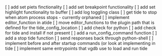 [ ] add set piets finctionality
[ ] add set breakpoint functionality
[ ] add set highlight functionality to buffer
[ ] add log toggling class
[ ] get tide to stop when atom process stops - currently orphaned
[ ] implement editor_function in atide
[ ] move editor_functions to the plugin path that is defined for the tide_config_location
[ ] add check for python
[ ] add check for tide and install if not present
[ ] add a run_config_command function
[ ] add a stop tide function
[ ] send responses back through python-shell 
[ ] implement before and after startup commands (or look at implementing in tide
[ ] implement same entrypoints that vgdb use to load and run tide


